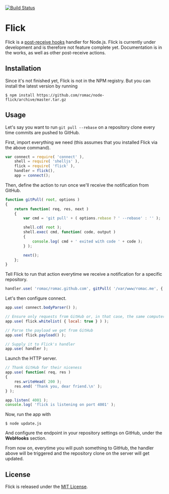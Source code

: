 
[![Build Status](https://secure.travis-ci.org/romac/node-flick.png?branch=master)](https://travis-ci.org/romac/node-flick)

# Flick

Flick is a [post-receive hooks](https://help.github.com/articles/post-receive-hooks) handler for Node.js.
Flick is currently under development and is therefore not feature complete yet.
Documentation is in the works, as well as other post-receive actions.

## Installation

Since it's not finished yet, Flick is not in the NPM registry. But you can install the latest version by running

    $ npm install https://github.com/romac/node-flick/archive/master.tar.gz

## Usage

Let's say you want to run `git pull --rebase` on a repository clone every time commits are pushed to GitHub.

First, import everything we need (this assumes that you installed Flick via the above command).

```js
var connect = require( 'connect' ),
    shell = require( 'shelljs' ),
    flick = require( 'flick' ),
    handler = flick(),
    app = connect();
```

Then, define the action to run once we'll receive the notification from GitHub.

```js
function gitPull( root, options )
{
    return function( req, res, next )
    {
        var cmd = 'git pull' + ( options.rebase ? ' --rebase' : '' );

        shell.cd( root );
        shell.exec( cmd, function( code, output )
        {
            console.log( cmd + ' exited with code ' + code );
        } );

        next();
    };
}
```

Tell Flick to run that action everytime we receive a notification for a specific repository.

```js
handler.use( 'romac/romac.github.com', gitPull( '/var/www/romac.me', { rebase: true } ) );
```

Let's then configure connect.

```js
app.use( connect.bodyParser() );

// Ensure only requests from GitHub or, in that case, the same computer will get processed.
app.use( flick.whitelist( { local: true } ) );

// Parse the payload we get from GitHub
app.use( flick.payload() );

// Supply it to Flick's handler
app.use( handler );
```

Launch the HTTP server.

```js
// Thank GitHub for their niceness
app.use( function( req, res )
{
    res.writeHead( 200 );
    res.end( 'Thank you, dear friend.\n' );
} );

app.listen( 4001 );
console.log( 'flick is listening on port 4001' );
```

Now, run the app with

    $ node update.js

And configure the endpoint in your repository settings on GitHub, under the **WebHooks** section.

From now on, everytime you will push something to GitHub, the handler above will be triggered and the repository clone on the server will get updated.

## License

Flick is released under the [MIT License](http://romac.mit-license.org).
